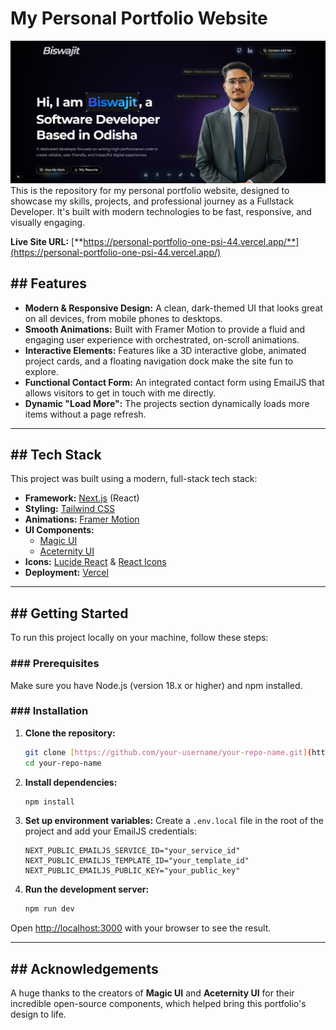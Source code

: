 # My Personal Portfolio Website

![Portfolio Screenshot](./src/assets/homepage.png)
This is the repository for my personal portfolio website, designed to showcase my skills, projects, and professional journey as a Fullstack Developer. It's built with modern technologies to be fast, responsive, and visually engaging.

**Live Site URL:** [**https://personal-portfolio-one-psi-44.vercel.app/**](https://personal-portfolio-one-psi-44.vercel.app/)

## ## Features

- **Modern & Responsive Design:** A clean, dark-themed UI that looks great on all devices, from mobile phones to desktops.
- **Smooth Animations:** Built with Framer Motion to provide a fluid and engaging user experience with orchestrated, on-scroll animations.
- **Interactive Elements:** Features like a 3D interactive globe, animated project cards, and a floating navigation dock make the site fun to explore.
- **Functional Contact Form:** An integrated contact form using EmailJS that allows visitors to get in touch with me directly.
- **Dynamic "Load More":** The projects section dynamically loads more items without a page refresh.

---

## ## Tech Stack

This project was built using a modern, full-stack tech stack:

- **Framework:** [Next.js](https://nextjs.org/) (React)
- **Styling:** [Tailwind CSS](https://tailwindcss.com/)
- **Animations:** [Framer Motion](https://www.framer.com/motion/)
- **UI Components:**
  - [Magic UI](https://magicui.design/)
  - [Aceternity UI](https://ui.aceternity.com/)
- **Icons:** [Lucide React](https://lucide.dev/) & [React Icons](https://react-icons.github.io/react-icons/)
- **Deployment:** [Vercel](https://vercel.com/)

---

## ## Getting Started

To run this project locally on your machine, follow these steps:

### ### Prerequisites

Make sure you have Node.js (version 18.x or higher) and npm installed.

### ### Installation

1.  **Clone the repository:**

    ```bash
    git clone [https://github.com/your-username/your-repo-name.git](https://github.com/your-username/your-repo-name.git)
    cd your-repo-name
    ```

2.  **Install dependencies:**

    ```bash
    npm install
    ```

3.  **Set up environment variables:**
    Create a `.env.local` file in the root of the project and add your EmailJS credentials:

    ```env
    NEXT_PUBLIC_EMAILJS_SERVICE_ID="your_service_id"
    NEXT_PUBLIC_EMAILJS_TEMPLATE_ID="your_template_id"
    NEXT_PUBLIC_EMAILJS_PUBLIC_KEY="your_public_key"
    ```

4.  **Run the development server:**
    ```bash
    npm run dev
    ```

Open [http://localhost:3000](http://localhost:3000) with your browser to see the result.

---

## ## Acknowledgements

A huge thanks to the creators of **Magic UI** and **Aceternity UI** for their incredible open-source components, which helped bring this portfolio's design to life.

